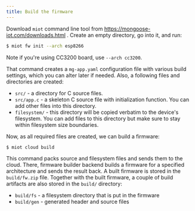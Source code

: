 ```yaml
---
title: Build the firmware
---
```


Download `miot` command line tool from https://mongoose-iot.com/downloads.html .
Create an empty directory, go into it, and run:

```sh
$ miot fw init --arch esp8266
```

Note if you're using CC3200 board, use `--arch cc3200`.

That command creates a `mg-app.yaml` configuration file with various
build settings, which you can alter later if needed. Also, a following
files and directories are created:

  - `src/`  - a directory for C source files.
  - `src/app.c` - a skeleton C source file with initialization function. You
    can add other files into this directory.
  - `filesystem/` - this directory will be copied verbatim to the device's
    filesystem. You can add files to this directory but make sure to stay
    within filesystem size boundaries.

Now, as all required files are created, we can build a firmware:

```sh
$ miot cloud build
```

This command packs source and filesystem files and sends them to the
cloud. There, firmware builder backend builds a firmware for a specified
architecture and sends the result back. A built firmware is stored in
the `build/fw.zip` file. Together with the built firmware, a couple of
build artifacts are also stored in the `build/` directory:

- `build/fs` - a filesystem directory that is put in the firmware
- `build/gen` - generated header and source files
